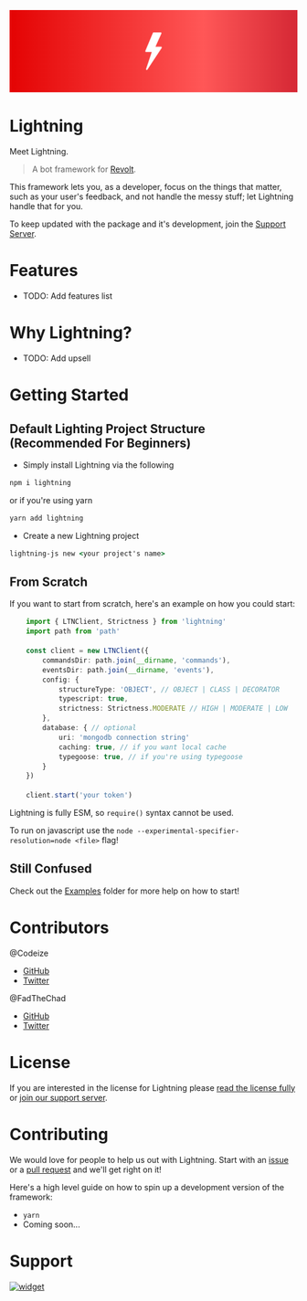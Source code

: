 ![Lightning Banner](assets/Lightning-Banner.png)
# Lightning

Meet Lightning. 

> A bot framework for [Revolt](https://revolt.chat). 

This framework lets you, as a developer, focus on the things that matter, such as your user's feedback, and not handle the messy stuff; let Lightning handle that for you.

To keep updated with the package and it's development, join the [Support Server](#support).

# Features
- TODO: Add features list

# Why Lightning?
- TODO: Add upsell

# Getting Started
## Default Lighting Project Structure (Recommended For Beginners)
- Simply install Lightning via the following
```cmd
npm i lightning
```
or if you're using yarn
```cmd
yarn add lightning
```

- Create a new Lightning project
```cmd
lightning-js new <your project's name>
```
## From Scratch
If you want to start from scratch, here's an example on how you could start:

```typescript
    import { LTNClient, Strictness } from 'lightning'
    import path from 'path'

    const client = new LTNClient({
        commandsDir: path.join(__dirname, 'commands'),
        eventsDir: path.join(__dirname, 'events'),
        config: {
            structureType: 'OBJECT', // OBJECT | CLASS | DECORATOR
            typescript: true,
            strictness: Strictness.MODERATE // HIGH | MODERATE | LOW
        },
        database: { // optional
            uri: 'mongodb connection string'
            caching: true, // if you want local cache
            typegoose: true, // if you're using typegoose
        }
    })

    client.start('your token')
```

Lightning is fully ESM, so `require()` syntax cannot be used.

To run on javascript use the `node --experimental-specifier-resolution=node <file>` flag!

## Still Confused
Check out the [Examples](examples) folder for more help on how to start!

# Contributors
@Codeize
- [GitHub](https://github.com/Codeize)
- [Twitter](https://twitter.com/Codeize)

@FadTheChad
- [GitHub](https://github.com/FadTheChad)
- [Twitter](https://twitter.com/DankML_Pk)


# License
If you are interested in the license for Lightning please [read the license fully](https://github.com/TeamNorden/legal/blob/main/LICENSE.md) or [join our support server](#support).

# Contributing
We would love for people to help us out with Lightning. Start with an [issue](https://github.com/TeamNorden/issues/new) or a [pull request](https://github.com/TeamNorden/pulls/new) and we'll get right on it!

Here's a high level guide on how to spin up a development version of the framework:
- `yarn`
- Coming soon...


# Support
[![widget](https://invidget.switchblade.xyz/854739172580655134)](https://discord.gg/7syTGCkZs8)
